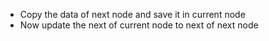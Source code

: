 * Copy the data of next node and save it in current node
* Now update the next of current node to next of next node